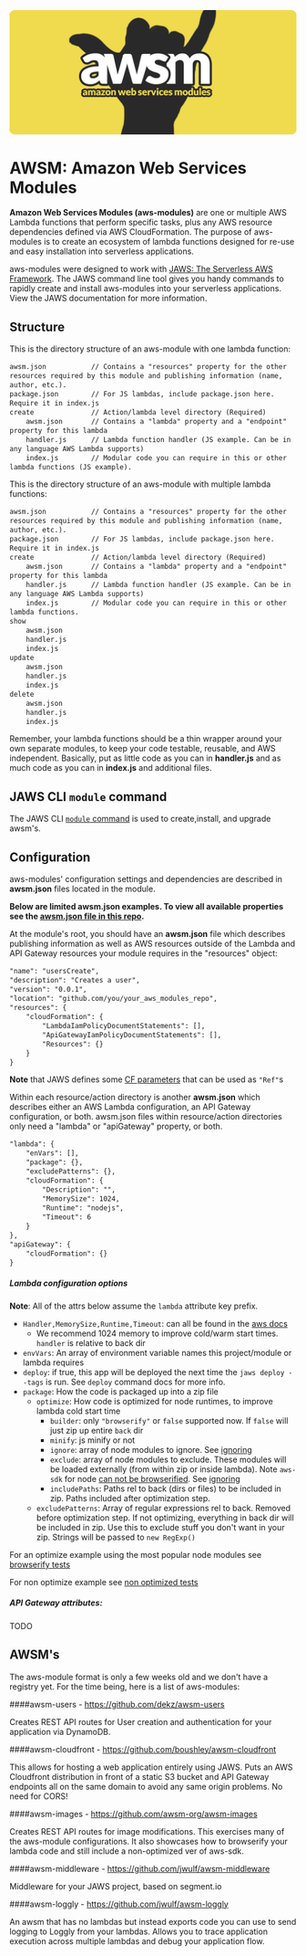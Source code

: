 ![AWSM logo aws modules lambda api gateway JAWS](awsm_logo.png)

AWSM: Amazon Web Services Modules
=================================

**Amazon Web Services Modules (aws-modules)** are one or multiple AWS Lambda functions that perform specific tasks,
plus any AWS resource dependencies defined via AWS CloudFormation.  The purpose of aws-modules is to create an ecosystem of lambda functions
designed for re-use and easy installation into serverless applications.

aws-modules were designed to work with [JAWS: The Serverless AWS Framework](https://github.com/jaws-framework/JAWS).
The JAWS command line tool gives you handy commands to rapidly create and install aws-modules into your serverless applications.
View the JAWS documentation for more information.

## Structure

This is the directory structure of an aws-module with one lambda function:

```
awsm.json 			// Contains a "resources" property for the other resources required by this module and publishing information (name, author, etc.).
package.json		// For JS lambdas, include package.json here.  Require it in index.js
create				// Action/lambda level directory (Required)
	awsm.json 		// Contains a "lambda" property and a "endpoint" property for this lambda
	handler.js 		// Lambda function handler (JS example. Can be in any language AWS Lambda supports)
	index.js 	  	// Modular code you can require in this or other lambda functions (JS example).
```

This is the directory structure of an aws-module with multiple lambda functions:

```
awsm.json 			// Contains a "resources" property for the other resources required by this module and publishing information (name, author, etc.).
package.json 		// For JS lambdas, include package.json here.  Require it in index.js
create 				// Action/lambda level directory (Required)
	awsm.json 		// Contains a "lambda" property and a "endpoint" property for this lambda
	handler.js 		// Lambda function handler (JS example. Can be in any language AWS Lambda supports)
	index.js 	  	// Modular code you can require in this or other lambda functions.
show
	awsm.json
	handler.js
	index.js
update
	awsm.json
	handler.js
	index.js
delete
	awsm.json
	handler.js
	index.js
```
Remember, your lambda functions should be a thin wrapper around your own separate modules, to keep your code
testable, reusable, and AWS independent.  Basically, put as little code as you can in **handler.js** and as much code
as you can in **index.js** and additional files.

## JAWS CLI `module` command

The JAWS CLI [`module` command](https://github.com/jaws-framework/JAWS/blob/master/docs/commands.md#module-commands) is used to create,install, and upgrade awsm's.

## Configuration

aws-modules' configuration settings and dependencies are described in **awsm.json** files located in the module.

**Below are limited awsm.json examples.  To view all available properties see the [awsm.json file in this repo](./awsm.json).**

At the module's root, you should have an **awsm.json** file which describes publishing information as well as
AWS resources outside of the Lambda and API Gateway resources your module requires in the "resources" object:

```
"name": "usersCreate",
"description": "Creates a user",
"version": "0.0.1",
"location": "github.com/you/your_aws_modules_repo",
"resources": {
	"cloudFormation": {
		"LambdaIamPolicyDocumentStatements": [],
		"ApiGatewayIamPolicyDocumentStatements": [],
		"Resources": {}
	}
}
```
**Note** that JAWS defines some [CF parameters](https://github.com/jaws-framework/JAWS/blob/master/docs/project_structure.md#resources-cfjson) that can be used as `"Ref"`s

Within each resource/action directory is another **awsm.json** which describes either an AWS Lambda configuration,
an API Gateway configuration, or both.  awsm.json files within resource/action directories only need a "lambda" or
"apiGateway" property, or both.

```
"lambda": {
	"enVars": [],
	"package": {},
	"excludePatterns": {},
	"cloudFormation": {
		"Description": "",
		"MemorySize": 1024,
		"Runtime": "nodejs",
		"Timeout": 6
	}
},
"apiGateway": {
	"cloudFormation": {}
}
```


##### Lambda configuration options

**Note**: All of the attrs below assume the `lambda` attribute key prefix.

* `Handler,MemorySize,Runtime,Timeout`: can all be found in the [aws docs](http://docs.aws.amazon.com/AWSCloudFormation/latest/UserGuide/aws-resource-lambda-function.html)
  * We recommend 1024 memory to improve cold/warm start times. `handler` is relative to back dir
* `envVars`: An array of environment variable names this project/module or lambda requires
* `deploy`: if true, this app will be deployed the next time the `jaws deploy --tags` is run. See `deploy` command docs for more info.
* `package`: How the code is packaged up into a zip file
  * `optimize`: How code is optimized for node runtimes, to improve lambda cold start time
    * `builder`: only `"browserify"` or `false` supported now.  If `false` will just zip up entire `back` dir
    * `minify`: js minify or not
    * `ignore`: array of node modules to ignore. See [ignoring](https://github.com/substack/browserify-handbook#ignoring-and-excluding)
    * `exclude`: array of node modules to exclude.  These modules will be loaded externally (from within zip or inside lambda).  Note `aws-sdk` for node [can not be browserified](https://github.com/aws/aws-sdk-js/issues/696). See [ignoring](https://github.com/substack/browserify-handbook#ignoring-and-excluding)
    * `includePaths`: Paths rel to back (dirs or files) to be included in zip. Paths included after optimization step.
  * `excludePatterns`: Array of regular expressions rel to back. Removed before optimization step. If not optimizing, everything in back dir will be included in zip. Use this to exclude stuff you don't want in your zip.  Strings will be passed to `new RegExp()`

For an optimize example using the most popular node modules see [browserify tests](../tests/test-prj/back/aws_modules/bundle/browserify)

For non optimize example see [non optimized tests](../tests/test-prj/back/aws_modules/bundle/nonoptimized)

##### API Gateway attributes:

TODO

## AWSM's

The aws-module format is only a few weeks old and we don't have a registry yet.  For the time being, here is a list of aws-modules:

####awsm-users - https://github.com/dekz/awsm-users

Creates REST API routes for User creation and authentication for your application via DynamoDB.

####awsm-cloudfront - https://github.com/boushley/awsm-cloudfront

This allows for hosting a web application entirely using JAWS.  Puts an AWS Cloudfront distribution in front of a static S3 bucket and API Gateway endpoints all on the same domain to avoid any same origin problems.  No need for CORS!

####awsm-images - https://github.com/awsm-org/awsm-images

Creates REST API routes for image modifications.  This exercises many of the aws-module configurations. It also showcases how to browserify your lambda code and still include a non-optimized ver of aws-sdk.

####awsm-middleware - https://github.com/jwulf/awsm-middleware

Middleware for your JAWS project, based on segment.io

####awsm-loggly - https://github.com/jwulf/awsm-loggly

An awsm that has no lambdas but instead exports code you can use to send logging to Loggly from your lambdas.  Allows you to trace application execution across multiple lambdas and debug your application flow.
